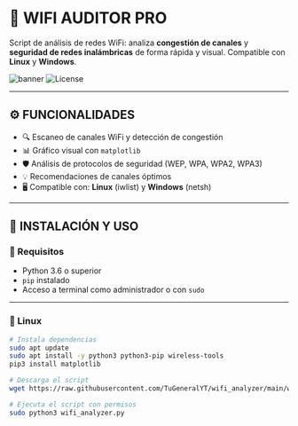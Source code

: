 # 📡 WIFI AUDITOR PRO
Script de análisis de redes WiFi: analiza **congestión de canales** y **seguridad de redes inalámbricas** de forma rápida y visual. Compatible con **Linux** y **Windows**.

![banner](https://img.shields.io/badge/Python-3.6%2B-blue?logo=python) ![License](https://img.shields.io/badge/license-MIT-green)

---

## ⚙️ FUNCIONALIDADES

- 🔍 Escaneo de canales WiFi y detección de congestión
- 📊 Gráfico visual con `matplotlib`
- 🛡️ Análisis de protocolos de seguridad (WEP, WPA, WPA2, WPA3)
- 💡 Recomendaciones de canales óptimos
- 🖥️ Compatible con: **Linux** (iwlist) y **Windows** (netsh)

---

## 🚀 INSTALACIÓN Y USO

### 🔧 Requisitos

- Python 3.6 o superior
- `pip` instalado
- Acceso a terminal como administrador o con `sudo`

---

### 🐧 Linux

```bash
# Instala dependencias
sudo apt update
sudo apt install -y python3 python3-pip wireless-tools
pip3 install matplotlib

# Descarga el script
wget https://raw.githubusercontent.com/TuGeneralYT/wifi_analyzer/main/wifi_analyzer.py

# Ejecuta el script con permisos
sudo python3 wifi_analyzer.py

